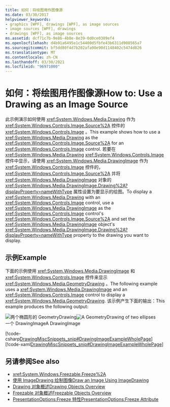 ```yaml
---
title: 如何：将绘图用作图像源
ms.date: 03/30/2017
helpviewer_keywords:
- graphics [WPF], drawings [WPF], as image sources
- image sources [WPF], drawings
- drawings [WPF], as image sources
ms.assetid: dcf71c7b-9e86-4b8e-8e39-0d0ce0389ef4
ms.openlocfilehash: d4b91a6495e1c54400d5fbfe43b6311d908565a7
ms.sourcegitcommit: bf5dd80f4d7b202afa90e90d1148402c5474d826
ms.translationtype: MT
ms.contentlocale: zh-CN
ms.lasthandoff: 03/30/2021
ms.locfileid: "96971000"
---
```

# <a name="how-to-use-a-drawing-as-an-image-source"></a><span data-ttu-id="8159d-102">如何：将绘图用作图像源</span><span class="sxs-lookup"><span data-stu-id="8159d-102">How to: Use a Drawing as an Image Source</span></span>
<span data-ttu-id="8159d-103">此示例演示如何使用 <xref:System.Windows.Media.Drawing> 作为 <xref:System.Windows.Controls.Image.Source%2A> 控件的 <xref:System.Windows.Controls.Image> 。</span><span class="sxs-lookup"><span data-stu-id="8159d-103">This example shows how to use a <xref:System.Windows.Media.Drawing> as the <xref:System.Windows.Controls.Image.Source%2A> for an <xref:System.Windows.Controls.Image> control.</span></span> <span data-ttu-id="8159d-104">若要在 <xref:System.Windows.Media.Drawing> <xref:System.Windows.Controls.Image> 控件中显示，请使用 <xref:System.Windows.Media.DrawingImage> 作为 <xref:System.Windows.Controls.Image> 控件的， <xref:System.Windows.Controls.Image.Source%2A> 并将 <xref:System.Windows.Media.DrawingImage> 对象的 <xref:System.Windows.Media.DrawingImage.Drawing%2A?displayProperty=nameWithType> 属性设置为要显示的绘图。</span><span class="sxs-lookup"><span data-stu-id="8159d-104">To display a <xref:System.Windows.Media.Drawing> with an <xref:System.Windows.Controls.Image> control, use a <xref:System.Windows.Media.DrawingImage> as the <xref:System.Windows.Controls.Image> control's <xref:System.Windows.Controls.Image.Source%2A> and set the <xref:System.Windows.Media.DrawingImage> object's <xref:System.Windows.Media.DrawingImage.Drawing%2A?displayProperty=nameWithType> property to the drawing you want to display.</span></span>  
  
## <a name="example"></a><span data-ttu-id="8159d-105">示例</span><span class="sxs-lookup"><span data-stu-id="8159d-105">Example</span></span>  
 <span data-ttu-id="8159d-106">下面的示例使用 <xref:System.Windows.Media.DrawingImage> 和 <xref:System.Windows.Controls.Image> 控件来显示 <xref:System.Windows.Media.GeometryDrawing> 。</span><span class="sxs-lookup"><span data-stu-id="8159d-106">The following example uses a <xref:System.Windows.Media.DrawingImage> and an <xref:System.Windows.Controls.Image> control to display a <xref:System.Windows.Media.GeometryDrawing>.</span></span> <span data-ttu-id="8159d-107">该示例产生下面的输出：</span><span class="sxs-lookup"><span data-stu-id="8159d-107">This example produces the following output:</span></span>  
  
 <span data-ttu-id="8159d-108">![两个椭圆形的 GeometryDrawing](./media/graphicsmm-geodraw.jpg "graphicsmm_geodraw")</span><span class="sxs-lookup"><span data-stu-id="8159d-108">![A GeometryDrawing of two ellipses](./media/graphicsmm-geodraw.jpg "graphicsmm_geodraw")</span></span>  
<span data-ttu-id="8159d-109">一个 DrawingImage</span><span class="sxs-lookup"><span data-stu-id="8159d-109">A DrawingImage</span></span>  
  
 [!code-csharp[DrawingMiscSnippets_snip#DrawingImageExampleWholePage](~/samples/snippets/csharp/VS_Snippets_Wpf/DrawingMiscSnippets_snip/CSharp/DrawingImageExample.cs#drawingimageexamplewholepage)]
 [!code-xaml[DrawingMiscSnippets_snip#DrawingImageExampleWholePage](~/samples/snippets/xaml/VS_Snippets_Wpf/DrawingMiscSnippets_snip/XAML/DrawingImageExample.xaml#drawingimageexamplewholepage)]  
  
## <a name="see-also"></a><span data-ttu-id="8159d-110">另请参阅</span><span class="sxs-lookup"><span data-stu-id="8159d-110">See also</span></span>

- <xref:System.Windows.Freezable.Freeze%2A>
- [<span data-ttu-id="8159d-111">使用 ImageDrawing 绘制图像</span><span class="sxs-lookup"><span data-stu-id="8159d-111">Draw an Image Using ImageDrawing</span></span>](how-to-draw-an-image-using-imagedrawing.md)
- [<span data-ttu-id="8159d-112">Drawing 对象概述</span><span class="sxs-lookup"><span data-stu-id="8159d-112">Drawing Objects Overview</span></span>](drawing-objects-overview.md)
- [<span data-ttu-id="8159d-113">Freezable 对象概述</span><span class="sxs-lookup"><span data-stu-id="8159d-113">Freezable Objects Overview</span></span>](../advanced/freezable-objects-overview.md)
- [<span data-ttu-id="8159d-114">PresentationOptions:Freeze 特性</span><span class="sxs-lookup"><span data-stu-id="8159d-114">PresentationOptions:Freeze Attribute</span></span>](../advanced/presentationoptions-freeze-attribute.md)
